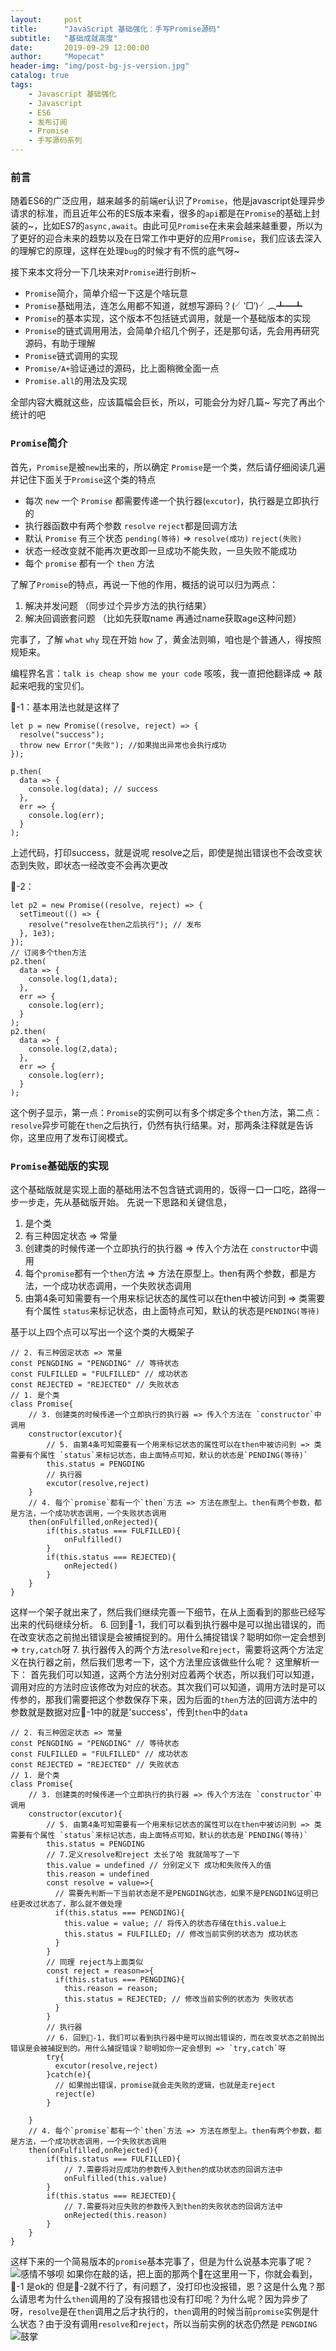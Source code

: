 ```yaml
---
layout:     post
title:      "JavaScript 基础强化：手写Promise源码"
subtitle:   "基础成就高度"
date:       2019-09-29 12:00:00
author:     "Mopecat"
header-img: "img/post-bg-js-version.jpg"
catalog: true
tags:
    - Javascript 基础强化
    - Javascript
    - ES6
    - 发布订阅
    - Promise
    - 手写源码系列
---
```


### 前言
随着ES6的广泛应用，越来越多的前端er认识了`Promise`，他是javascript处理异步请求的标准，而且近年公布的ES版本来看，很多的`api`都是在`Promise`的基础上封装的~，比如ES7的`async,await`。由此可见`Promise`在未来会越来越重要，所以为了更好的迎合未来的趋势以及在日常工作中更好的应用`Promise`，我们应该去深入的理解它的原理，这样在处理`bug`的时候才有不慌的底气呀~

接下来本文将分一下几块来对`Promise`进行剖析~
* `Promise`简介，简单介绍一下这是个啥玩意
* `Promise`基础用法，连怎么用都不知道，就想写源码？(╯‵□′)╯︵┻━┻
* `Promise`的基本实现，这个版本不包括链式调用，就是一个基础版本的实现
* `Promise`的链式调用用法，会简单介绍几个例子，还是那句话，先会用再研究源码，有助于理解
* `Promise`链式调用的实现
* `Promise/A+`验证通过的源码，比上面稍微全面一点
* `Promise.all`的用法及实现

全部内容大概就这些，应该篇幅会巨长，所以，可能会分为好几篇~ 写完了再出个统计的吧

### `Promise`简介
首先，`Promise`是被`new`出来的，所以确定 `Promise`是一个类，然后请仔细阅读几遍并记住下面关于`Promise`这个类的特点
* 每次 `new` 一个 `Promise` 都需要传递一个执行器(`excutor`)，执行器是立即执行的
* 执行器函数中有两个参数 `resolve` `reject`都是回调方法
* 默认 `Promise` 有三个状态 `pending(等待)` => `resolve(成功)` `reject(失败)`
* 状态一经改变就不能再次更改即一旦成功不能失败，一旦失败不能成功
* 每个 `promise` 都有一个 `then` 方法

了解了`Promise`的特点，再说一下他的作用，概括的说可以归为两点：

1. 解决并发问题 （同步过个异步方法的执行结果）
2. 解决回调嵌套问题 （比如先获取name 再通过name获取age这种问题）

完事了，了解 `what` `why` 现在开始 `how` 了，黄金法则嘛，咱也是个普通人，得按照规矩来。

编程界名言：`talk is cheap show me your code` 咳咳，我一直把他翻译成 => 敲起来吧我的宝贝们。

🌰-1：基本用法也就是这样了
```
let p = new Promise((resolve, reject) => {
  resolve("success");
  throw new Error("失败"); //如果抛出异常也会执行成功
});

p.then(
  data => {
    console.log(data); // success
  },
  err => {
    console.log(err);
  }
);
```
上述代码，打印success，就是说呢 resolve之后，即使是抛出错误也不会改变状态到失败，即状态一经改变不会再次更改

🌰-2：
```
let p2 = new Promise((resolve, reject) => {
  setTimeout(() => {
    resolve("resolve在then之后执行"); // 发布
  }, 1e3);
});
// 订阅多个then方法
p2.then(
  data => {
    console.log(1,data);
  },
  err => {
    console.log(err);
  }
);
p2.then(
  data => {
    console.log(2,data);
  },
  err => {
    console.log(err);
  }
);
```
这个例子显示，第一点：`Promise`的实例可以有多个绑定多个`then`方法，第二点： `resolve`异步可能在`then`之后执行，仍然有执行结果。对，那两条注释就是告诉你，这里应用了发布订阅模式。

### `Promise`基础版的实现
这个基础版就是实现上面的基础用法不包含链式调用的，饭得一口一口吃，路得一步一步走，先从基础版开始。
先说一下思路和关键信息，
1. 是个类 
2. 有三种固定状态 => 常量 
3. 创建类的时候传递一个立即执行的执行器 => 传入个方法在 `constructor`中调用 
4. 每个`promise`都有一个`then`方法 => 方法在原型上。then有两个参数，都是方法，一个成功状态调用，一个失败状态调用
5. 由第4条可知需要有一个用来标记状态的属性可以在then中被访问到 => 类需要有个属性 `status`来标记状态，由上面特点可知，默认的状态是`PENDING(等待)`

基于以上四个点可以写出一个这个类的大概架子

```
// 2. 有三种固定状态 => 常量
const PENGDING = "PENGDING" // 等待状态
const FULFILLED = "FULFILLED" // 成功状态
const REJECTED = "REJECTED" // 失败状态
// 1. 是个类
class Promise{
    // 3. 创建类的时候传递一个立即执行的执行器 => 传入个方法在 `constructor`中调用 
    constructor(excutor){
        // 5. 由第4条可知需要有一个用来标记状态的属性可以在then中被访问到 => 类需要有个属性 `status`来标记状态，由上面特点可知，默认的状态是`PENDING(等待)`
        this.status = PENGDING
        // 执行器
        excutor(resolve,reject)
    }
    // 4. 每个`promise`都有一个`then`方法 => 方法在原型上。then有两个参数，都是方法，一个成功状态调用，一个失败状态调用
    then(onFulfilled,onRejected){
        if(this.status === FULFILLED){
            onFulfilled()
        }
        if(this.status === REJECTED){
            onRejected()
        }
    }
}
```
这样一个架子就出来了，然后我们继续完善一下细节，在从上面看到的那些已经写出来的代码继续分析。
6. 回到🌰-1，我们可以看到执行器中是可以抛出错误的，而在改变状态之前抛出错误是会被捕捉到的。用什么捕捉错误？聪明如你一定会想到 => `try,catch`呀
7. 执行器传入的两个方法`resolve`和`reject`，需要将这两个方法定义在执行器之前，然后我们思考一下，这个方法里应该做些什么呢？
这里解析一下： 首先我们可以知道，这两个方法分别对应着两个状态，所以我们可以知道，调用对应的方法时应该修改为对应的状态。其次我们可以知道，调用方法时是可以传参的，那我们需要把这个参数保存下来，因为后面的`then`方法的回调方法中的参数就是数据对应🌰-1中的就是'success'，传到`then`中的`data`

```
// 2. 有三种固定状态 => 常量
const PENGDING = "PENGDING" // 等待状态
const FULFILLED = "FULFILLED" // 成功状态
const REJECTED = "REJECTED" // 失败状态
// 1. 是个类
class Promise{
    // 3. 创建类的时候传递一个立即执行的执行器 => 传入个方法在 `constructor`中调用 
    constructor(excutor){
        // 5. 由第4条可知需要有一个用来标记状态的属性可以在then中被访问到 => 类需要有个属性 `status`来标记状态，由上面特点可知，默认的状态是`PENDING(等待)`
        this.status = PENGDING
        // 7.定义resolve和reject 太长了哈 我就简写了一下
        this.value = undefined // 分别定义下 成功和失败传入的值
        this.reason = undefined
        const resolve = value=>{
          // 需要先判断一下当前状态是不是PENGDING状态，如果不是PENGDING证明已经更改过状态了，那么就不做处理
          if(this.status === PENGDING){
            this.value = value; // 将传入的状态存储在this.value上
            this.status = FULFILLED; // 修改当前实例的状态为 成功状态
          }
        }
        // 同理 reject与上面类似
        const reject = reason=>{
          if(this.status === PENGDING){
            this.reason = reason; 
            this.status = REJECTED; // 修改当前实例的状态为 失败状态
          }
        }
        // 执行器
        // 6. 回到🌰-1，我们可以看到执行器中是可以抛出错误的，而在改变状态之前抛出错误是会被捕捉到的。用什么捕捉错误？聪明如你一定会想到 => `try,catch`呀
        try{
          excutor(resolve,reject)
        }catch(e){
          // 如果抛出错误，promise就会走失败的逻辑，也就是走reject
          reject(e)
        }
        
    }
    // 4. 每个`promise`都有一个`then`方法 => 方法在原型上。then有两个参数，都是方法，一个成功状态调用，一个失败状态调用
    then(onFulfilled,onRejected){
        if(this.status === FULFILLED){
            // 7.需要将对应成功的参数传入到then的成功状态的回调方法中
            onFulfilled(this.value)
        }
        if(this.status === REJECTED){
            // 7.需要将对应失败的参数传入到then的失败状态的回调方法中
            onRejected(this.reason)
        }
    }
}
```
这样下来的一个简易版本的`promise`基本完事了，但是为什么说基本完事了呢？
![感情不够呗](https://mopecat.cn/img/in-post/meme/20190126124608_FQjK2.jpeg)
如果你在敲的话，把上面的那两个🌰在这里用一下，你就会看到，🌰-1 是ok的 但是🌰-2就不行了，有问题了，没打印也没报错，恩？这是什么鬼？那么请思考为什么`then`调用的了没有报错也没有打印呢？为什么呢？因为异步了呀，`resolve`是在`then`调用之后才执行的，`then`调用的时候当前`promise`实例是什么状态？由于没有调用`resolve`和`reject`，所以当前实例的状态仍然是 `PENGDING`
![鼓掌](https://mopecat.cn/img/in-post/meme/20160205143722_dCrVy.gif)